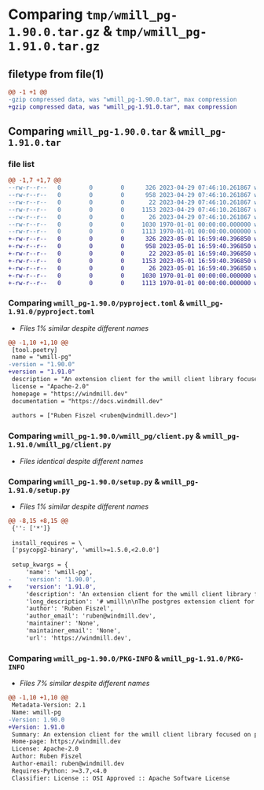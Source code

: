 # Comparing `tmp/wmill_pg-1.90.0.tar.gz` & `tmp/wmill_pg-1.91.0.tar.gz`

## filetype from file(1)

```diff
@@ -1 +1 @@
-gzip compressed data, was "wmill_pg-1.90.0.tar", max compression
+gzip compressed data, was "wmill_pg-1.91.0.tar", max compression
```

## Comparing `wmill_pg-1.90.0.tar` & `wmill_pg-1.91.0.tar`

### file list

```diff
@@ -1,7 +1,7 @@
--rw-r--r--   0        0        0      326 2023-04-29 07:46:10.261867 wmill_pg-1.90.0/README.md
--rw-r--r--   0        0        0      958 2023-04-29 07:46:10.261867 wmill_pg-1.90.0/pyproject.toml
--rw-r--r--   0        0        0       22 2023-04-29 07:46:10.261867 wmill_pg-1.90.0/wmill_pg/__init__.py
--rw-r--r--   0        0        0     1153 2023-04-29 07:46:10.261867 wmill_pg-1.90.0/wmill_pg/client.py
--rw-r--r--   0        0        0       26 2023-04-29 07:46:10.261867 wmill_pg-1.90.0/wmill_pg/py.typed
--rw-r--r--   0        0        0     1030 1970-01-01 00:00:00.000000 wmill_pg-1.90.0/setup.py
--rw-r--r--   0        0        0     1113 1970-01-01 00:00:00.000000 wmill_pg-1.90.0/PKG-INFO
+-rw-r--r--   0        0        0      326 2023-05-01 16:59:40.396850 wmill_pg-1.91.0/README.md
+-rw-r--r--   0        0        0      958 2023-05-01 16:59:40.396850 wmill_pg-1.91.0/pyproject.toml
+-rw-r--r--   0        0        0       22 2023-05-01 16:59:40.396850 wmill_pg-1.91.0/wmill_pg/__init__.py
+-rw-r--r--   0        0        0     1153 2023-05-01 16:59:40.396850 wmill_pg-1.91.0/wmill_pg/client.py
+-rw-r--r--   0        0        0       26 2023-05-01 16:59:40.396850 wmill_pg-1.91.0/wmill_pg/py.typed
+-rw-r--r--   0        0        0     1030 1970-01-01 00:00:00.000000 wmill_pg-1.91.0/setup.py
+-rw-r--r--   0        0        0     1113 1970-01-01 00:00:00.000000 wmill_pg-1.91.0/PKG-INFO
```

### Comparing `wmill_pg-1.90.0/pyproject.toml` & `wmill_pg-1.91.0/pyproject.toml`

 * *Files 1% similar despite different names*

```diff
@@ -1,10 +1,10 @@
 [tool.poetry]
 name = "wmill-pg"
-version = "1.90.0"
+version = "1.91.0"
 description = "An extension client for the wmill client library focused on pg"
 license = "Apache-2.0"
 homepage = "https://windmill.dev"
 documentation = "https://docs.windmill.dev"
 
 authors = ["Ruben Fiszel <ruben@windmill.dev>"]
```

### Comparing `wmill_pg-1.90.0/wmill_pg/client.py` & `wmill_pg-1.91.0/wmill_pg/client.py`

 * *Files identical despite different names*

### Comparing `wmill_pg-1.90.0/setup.py` & `wmill_pg-1.91.0/setup.py`

 * *Files 1% similar despite different names*

```diff
@@ -8,15 +8,15 @@
 {'': ['*']}
 
 install_requires = \
 ['psycopg2-binary', 'wmill>=1.5.0,<2.0.0']
 
 setup_kwargs = {
     'name': 'wmill-pg',
-    'version': '1.90.0',
+    'version': '1.91.0',
     'description': 'An extension client for the wmill client library focused on pg',
     'long_description': '# wmill\n\nThe postgres extension client for the [Windmill](https://windmill.dev) platform.\n\n[windmill-api](https://pypi.org/project/windmill-api/).\n\n## Quickstart\n\n```python\nimport wmill_pg\n\n\ndef main():\n    my_list = query("UPDATE demo SET value = \'value\' RETURNING key, value")\n    for key, value in my_list:\n        ...\n```\n',
     'author': 'Ruben Fiszel',
     'author_email': 'ruben@windmill.dev',
     'maintainer': 'None',
     'maintainer_email': 'None',
     'url': 'https://windmill.dev',
```

### Comparing `wmill_pg-1.90.0/PKG-INFO` & `wmill_pg-1.91.0/PKG-INFO`

 * *Files 7% similar despite different names*

```diff
@@ -1,10 +1,10 @@
 Metadata-Version: 2.1
 Name: wmill-pg
-Version: 1.90.0
+Version: 1.91.0
 Summary: An extension client for the wmill client library focused on pg
 Home-page: https://windmill.dev
 License: Apache-2.0
 Author: Ruben Fiszel
 Author-email: ruben@windmill.dev
 Requires-Python: >=3.7,<4.0
 Classifier: License :: OSI Approved :: Apache Software License
```

